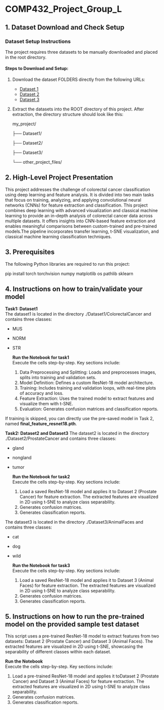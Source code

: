 # COMP432_Project_Group_L

## 1. Dataset Download and Check Setup

### **Dataset Setup Instructions**
The project requires three datasets to be manually downloaded and placed in the root directory.

#### **Steps to Download and Setup:**
1. Download the dataset FOLDERS directly from the following URLs:
   - [Dataset 1](https://drive.google.com/drive/folders/1t3KajrWrV756rKBe0H2-qXxUG-e3tQBF?usp=drive_link)
   - [Dataset 2](https://drive.google.com/drive/folders/15tEA6I0YETiZjBa0ACdWzWXGG0lBl2fm?usp=drive_link)
   - [Dataset 3](https://drive.google.com/drive/folders/12OqwIkygpRoYVtNo-oBfvfnTuNSSy32b?usp=drive_link)

2. Extract the datasets into the ROOT directory of this project. After extraction, the directory structure should look like this:

   my_project/

   ├── Dataset1/

   ├── Dataset2/

   ├── Dataset3/

   └── other_project_files/

## 2. High-Level Project Presentation

This project addresses the challenge of colorectal cancer classification using deep learning and feature analysis. It is divided into two main tasks that focus on training, analyzing, and applying convolutional neural networks (CNNs) for feature extraction and classification. This project combines deep learning with advanced visualization and classical machine learning to provide an in-depth analysis of colorectal cancer data across multiple datasets. It offers insights into CNN-based feature extraction and enables meaningful comparisons between custom-trained and pre-trained models.The pipeline incorporates transfer learning, t-SNE visualization, and classical machine learning classification techniques.

## 3. Prerequisites 

The following Python libraries are required to run this project:

pip install torch torchvision numpy matplotlib os pathlib sklearn

## 4. Instructions on how to train/validate your model
**Task1: Dataset1**  
The dataset1 is located in the directory ./Dataset1/ColorectalCancer and contains three classes:
- MUS 
- NORM
- STR 

   **Run the Notebook for task1**  
   Execute the cells step-by-step. Key sections include:
   
   1. Data Preprocessing and Splitting: Loads and preprocesses images, splits into training and validation sets.
   2. Model Definition: Defines a custom ResNet-18 model architecture.
   3. Training: Includes training and validation loops, with real-time plots of accuracy and loss.
   4. Feature Extraction: Uses the trained model to extract features and visualize them with t-SNE.
   5. Evaluation: Generates confusion matrices and classification reports.

If training is skipped,  you can directly use the pre-saved model in Task 2, named **final_feature_resnet18.pth**.

**Task2: Dataset2 and Dataset3**
The dataset2 is located in the directory ./Dataset2/ProstateCancer and contains three classes:
- gland
- nongland
- tumor
  
   **Run the Notebook for task2**   
   Execute the cells step-by-step. Key sections include:  
   1. Load a saved ResNet-18 model and applies it to Dataset 2 (Prostate Cancer) for feature extraction. The extracted features are visualized in 2D using t-SNE to analyze class separability.
   2. Generates confusion matrices.
   3. Generates classification reports.
 
The dataset3 is located in the directory ./Dataset3/AnimalFaces and contains three classes:
- cat
- dog
- wild

     **Run the Notebook for task3**   
   Execute the cells step-by-step. Key sections include:  
   1. Load a saved ResNet-18 model and applies it to Dataset 3 (Animal Faces) for feature extraction. The extracted features are visualized in 2D using t-SNE to analyze class separability.
   2. Generates confusion matrices.
   3. Generates classification reports.


## 5. Instructions on how to run the pre-trained model on the provided sample test dataset
This script uses a pre-trained ResNet-18 model to extract features from two datasets: Dataset 2 (Prostate Cancer) and Dataset 3 (Animal Faces). The extracted features are visualized in 2D using t-SNE, showcasing the separability of different classes within each dataset.  

   **Run the Notebook**     
   Execute the cells step-by-step. Key sections include:  
   1. Load a pre-trained ResNet-18 model and applies it toDataset 2 (Prostate Cancer) and Dataset 3 (Animal Faces) for feature extraction. The extracted features are visualized in 2D using t-SNE to analyze class separability.
   2. Generates confusion matrices.
   3. Generates classification reports.
